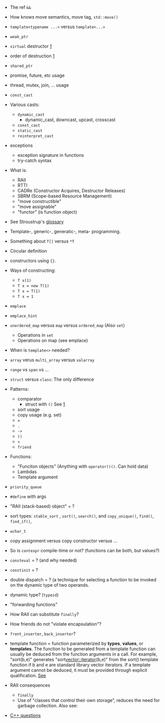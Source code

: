 
* The ref `&&`
* How knows move semantics, move tag, `std::move()`
* `template<typename ...>` versus `template<...>`
* `weak_ptr`
* `virtual` destructor [1](https://www.stroustrup.com/glossary.html#Gvirtual-destructor)
* order of destruction [1](https://www.stroustrup.com/glossary.html#Gorder-of-destruction)
* `shared_ptr`
* promise, future, etc usage
* thread, mutex, join, ... usage
* `const_cast`
* Various casts:
   * `dynamic_cast`
      *  dynamic_cast, downcast, upcast, crosscast
   * `const_cast`
   * `static_cast`
   * `reinterpret_cast`
* exceptions
   * exception signature in functions
   * try-catch syntax

* What is:
   * RAII
   * RTTI
   * CADRe (Constructor Acquires, Destructor Releases)
   * SBRM (Scope-based Resource Management)
   * "move constructible"
   * "move assignable"
   * "functor" (is function object)

* See Stroustrup's [glossary](https://www.stroustrup.com/glossary.html)

* Template-, generic-, generatic-, meta- programming.

* Something about `T[]` versus `*T`
* Circular definition


* constructors using `{}`.
* Ways of constructing:
   * `T x(1)`
   * `T x = new T(1)`
   * `T x = T(1)`
   * `T x = 1`
* `emplace`
* `emplace_hint`
* `unordered_map` versus `map` versus `ordered_map` (Also `set`)
   * Operations in `set`
   * Operations on map (see emplace)
* When is `template<>` needed?
* `array` verus `multi_array` versus `valarray`
* `range` vs `span` vs ...
* `struct` versus `class`: The only difference
* Patterns:
   * comparator
      * struct with `()` See [1](https://github.com/sohale/cs-glossaries/blob/master/cpp-details.cpp)
   * sort usage
   * copy usage (e.g. set)
   * `=`
   * `.`
   * `->`
   * `()`
   * `<`
   * `friend`
* Functions:
   * "Funciton objects" (Anything with `operator()()`. Can hold data)
   * Lambdas
   * Template argument
* `priority_queue`
* `#define` with args
* "RAII (stack-based) object" = ?
* sort types: `stable_sort` , `sort()`, `search()`, and `copy_unique()`, `find()`, `find_if()`,
* `wchar_t`
* copy assignment versus copy constructor versus ...
* So is `contexpr` compile-time or not? (functions can be both, but values?)
* `consteval` = ? (and why needed)
* `constinit` = ?
* double dispatch = ? (a technique for selecting a function to be invoked on the dynamic type of two operands.
* dynamic type? (`typeid`)
* "forwarding functions"
* How RAII can substitute `finally`?
* How friends do not "violate encapsulation"?
* `front_inserter`, `back_inserter`?
* template function = function parameterized by **types**, **values**, or **templates**.  The function to be generated from a template function can usually be deduced from the function arguments in a call. For example, "sort(b,e)" generates "sort<vector::iterator>(b,e)" from the sort() template function if b and e are standard library vector iterators. If a template argument cannot be deduced, it must be provided through explicit qualification. [See](https://www.stroustrup.com/glossary.html#Gtemplate-function)

* RAII consequences
   * `finally`
   * Use of "classes that control their own storage", reduces the need for garbage collection.
Also see:
* [C++ questions](https://github.com/sohale/cs-glossaries/blob/master/c%2B%2Bquestions.md)
